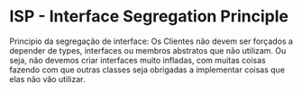 # ISP - Interface Segregation Principle

Principio da segregação de interface: Os Clientes não devem ser forçados a depender de types, interfaces ou membros abstratos que não utilizam. Ou seja, não devemos criar interfaces muito infladas, com muitas coisas fazendo com que outras classes seja obrigadas a implementar coisas que elas não vão utilizar.
